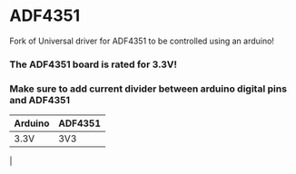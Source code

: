 # ADF4351
Fork of Universal driver for ADF4351 to be controlled using an arduino!
### The ADF4351 board is rated for 3.3V!
### Make sure to add current divider between arduino digital pins and ADF4351

|Arduino|ADF4351|
|---|---|
|3.3V|3V3|
|
